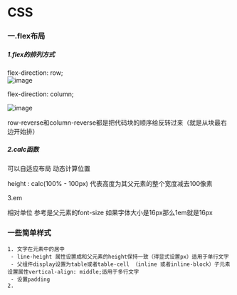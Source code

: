 # CSS

### 一.flex布局

##### 1.flex的排列方式

flex-direction: row;   
![image](https://user-images.githubusercontent.com/73156828/113105795-93c44400-9234-11eb-9f7a-03ae9ba5ae02.png)

flex-direction: column;

![image](https://user-images.githubusercontent.com/73156828/113105752-873feb80-9234-11eb-99ed-e557a83a1a4e.png)

row-reverse和column-reverse都是把代码块的顺序给反转过来（就是从块最右边开始排）



##### 2.calc函数

可以自适应布局  动态计算位置

height :  calc(100% - 100px)   代表高度为其父元素的整个宽度减去100像素

3.em

相对单位 参考是父元素的font-size  如果字体大小是16px那么1em就是16px

### 一些简单样式

 	1. 文字在元素中的居中
     - line-height 属性设置成和父元素的height保持一致（得显式设置px）适用于单行文字
     - 父组件display设置为table或者table-cell （inline 或者inline-block）子元素设置属性vertical-align: middle;适用于多行文字
     - 设置padding
 	2. 

